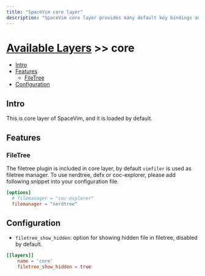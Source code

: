```yaml
---
title: "SpaceVim core layer"
description: "SpaceVim core layer provides many default key bindings and features."
---
```


# [Available Layers](../) >> core

<!-- vim-markdown-toc GFM -->

- [Intro](#intro)
- [Features](#features)
  - [FileTree](#filetree)
- [Configuration](#configuration)

<!-- vim-markdown-toc -->

## Intro

This is core layer of SpaceVim, and it is loaded by default.

## Features

### FileTree


The filetree plugin is included in core layer, by default `vimfiler` is used as filetree manager.
To use nerdtree, defx or coc-explorer, please add following snippet into your configuration file.

```toml
[options]
  # filemanager = "coc-explorer"
  filemanager = "nerdtree"
```

## Configuration

- `filetree_show_hidden`: option for showing hidden file in filetree, disabled by default.

```toml
[[layers]]
    name = 'core'
    filetree_show_hidden = true
```




